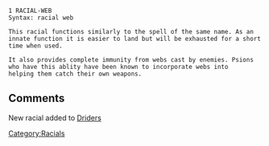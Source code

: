 `1 RACIAL-WEB`  
`Syntax: racial web `<target>

`This racial functions similarly to the spell of the same name. As an`  
`innate function it is easier to land but will be exhausted for a short`  
`time when used.`

`It also provides complete immunity from webs cast by enemies. Psions`  
`who have this ablity have been known to incorporate webs into`  
`helping them catch their own weapons.`

## Comments

New racial added to [Driders](Driders "wikilink")

[Category:Racials](Category:Racials "wikilink")
